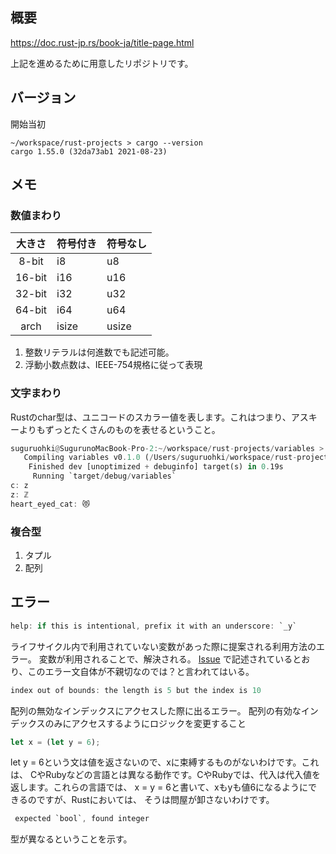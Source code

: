 ## 概要

https://doc.rust-jp.rs/book-ja/title-page.html

上記を進めるために用意したリポジトリです。


## バージョン

開始当初

```shell
~/workspace/rust-projects > cargo --version
cargo 1.55.0 (32da73ab1 2021-08-23)
```

## メモ

### 数値まわり

| 大きさ | 符号付き | 符号なし |
| :----: | :------- | :------- |
| 8-bit  | i8       | u8       |
| 16-bit | i16      | u16      |
| 32-bit | i32      | u32      |
| 64-bit | i64      | u64      |
|  arch  | isize    | usize    |

1. 整数リテラルは何進数でも記述可能。
2. 浮動小数点数は、IEEE-754規格に従って表現

### 文字まわり

Rustのchar型は、ユニコードのスカラー値を表します。これはつまり、アスキーよりもずっとたくさんのものを表せるということ。

```rust
suguruohki@SugurunoMacBook-Pro-2:~/workspace/rust-projects/variables > cargo run                                                                                                            [main] ttys017 [10/12 23:09:31]
   Compiling variables v0.1.0 (/Users/suguruohki/workspace/rust-projects/variables)
    Finished dev [unoptimized + debuginfo] target(s) in 0.19s
     Running `target/debug/variables`
c: z
z: ℤ
heart_eyed_cat: 😻
```

### 複合型

1. タプル
2. 配列

## エラー

```rust
help: if this is intentional, prefix it with an underscore: `_y`
```

ライフサイクル内で利用されていない変数があった際に提案される利用方法のエラー。
変数が利用されることで、解決される。
[Issue](https://github.com/rust-lang/rust/issues/66636) で記述されているとおり、このエラー文自体が不親切なのでは？と言われてはいる。

```rust
index out of bounds: the length is 5 but the index is 10
```

配列の無効なインデックスにアクセスした際に出るエラー。
配列の有効なインデックスのみにアクセスするようにロジックを変更すること

```rust
let x = (let y = 6);
```

let y = 6という文は値を返さないので、xに束縛するものがないわけです。これは、 CやRubyなどの言語とは異なる動作です。CやRubyでは、代入は代入値を返します。これらの言語では、 x = y = 6と書いて、xもyも値6になるようにできるのですが、Rustにおいては、 そうは問屋が卸さないわけです。

```rust
 expected `bool`, found integer
```

型が異なるということを示す。